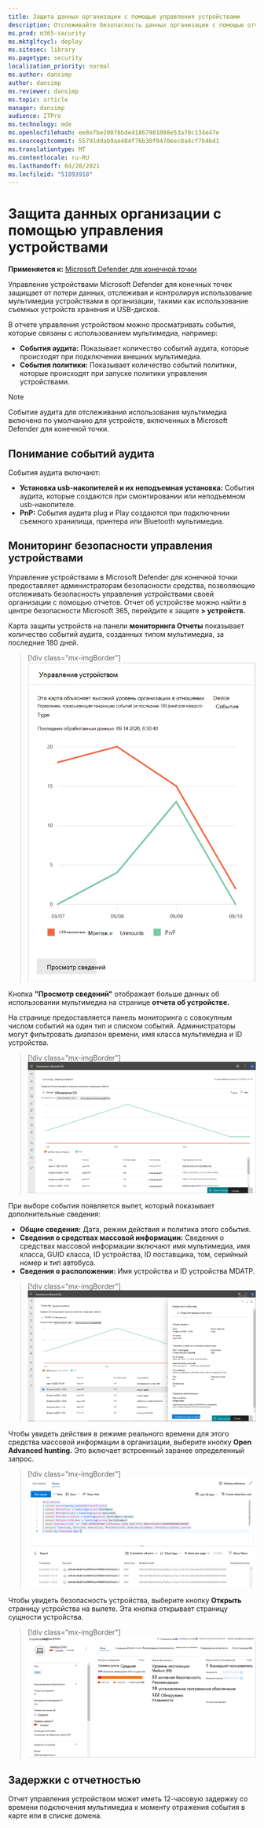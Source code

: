 ```yaml
---
title: Защита данных организации с помощью управления устройствами
description: Отслеживайте безопасность данных организации с помощью отчетов по контролю за устройствами.
ms.prod: m365-security
ms.mktglfcycl: deploy
ms.sitesec: library
ms.pagetype: security
localization_priority: normal
ms.author: dansimp
author: dansimp
ms.reviewer: dansimp
ms.topic: article
manager: dansimp
audience: ITPro
ms.technology: mde
ms.openlocfilehash: ee8e7be20076bde41867981008e53a70c134e47e
ms.sourcegitcommit: 55791ddab9ae484f76b30f0470eec8a4cf7b46d1
ms.translationtype: MT
ms.contentlocale: ru-RU
ms.lasthandoff: 04/20/2021
ms.locfileid: "51893918"
---
```

# <a name="protect-your-organizations-data-with-device-control"></a>Защита данных организации с помощью управления устройствами

**Применяется к:** [Microsoft Defender для конечной точки](https://go.microsoft.com/fwlink/p/?linkid=2069559)

Управление устройствами Microsoft Defender для конечных точек защищает от потери данных, отслеживая и контролируя использование мультимедиа устройствами в организации, такими как использование съемных устройств хранения и USB-дисков.

В отчете управления устройством можно просматривать события, которые связаны с использованием мультимедиа, например:

- **События аудита:** Показывает количество событий аудита, которые происходят при подключении внешних мультимедиа.
- **События политики:** Показывает количество событий политики, которые происходят при запуске политики управления устройствами.

> [!NOTE]
> Событие аудита для отслеживания использования мультимедиа включено по умолчанию для устройств, включенных в Microsoft Defender для конечной точки.

## <a name="understanding-the-audit-events"></a>Понимание событий аудита

События аудита включают:

- **Установка usb-накопителей и их неподъемная установка:** События аудита, которые создаются при смонтировании или неподъемном usb-накопителе.
- **PnP:** События аудита plug и Play создаются при подключении съемного хранилища, принтера или Bluetooth мультимедиа.

## <a name="monitor-device-control-security"></a>Мониторинг безопасности управления устройствами

Управление устройствами в Microsoft Defender для конечной точки предоставляет администраторам безопасности средства, позволяющие отслеживать безопасность управления устройствами своей организации с помощью отчетов. Отчет об устройстве можно найти в центре безопасности Microsoft 365, перейдите к защите **> устройств.**

Карта защиты устройств на панели **мониторинга Отчеты** показывает количество событий аудита, созданных типом мультимедиа, за последние 180 дней.

> [!div class="mx-imgBorder"]
> ![DeviceControlReportCard](images/devicecontrolcard.png)

Кнопка **"Просмотр сведений"** отображает больше данных об использовании мультимедиа на странице **отчета об устройстве.**

На странице предоставляется панель мониторинга с совокупным числом событий на один тип и списком событий. Администраторы могут фильтровать диапазон времени, имя класса мультимедиа и ID устройства.

> [!div class="mx-imgBorder"]
> ![DeviceControlReportDetails](images/Detaileddevicecontrolreport.png)

При выборе события появляется вылет, который показывает дополнительные сведения:

- **Общие сведения:** Дата, режим действия и политика этого события.
- **Сведения о средствах массовой информации:** Сведения о средствах массовой информации включают имя мультимедиа, имя класса, GUID класса, ID устройства, ID поставщика, том, серийный номер и тип автобуса.
- **Сведения о расположении:** Имя устройства и ID устройства MDATP.

> [!div class="mx-imgBorder"]
> ![FilterOnDeviceControlReport](images/devicecontrolreportfilter.png)

Чтобы увидеть действия в режиме реального времени для этого средства массовой информации в организации, выберите кнопку **Open Advanced hunting.** Это включает встроенный заранее определенный запрос.

> [!div class="mx-imgBorder"]
> ![QueryOnDeviceControlReport](images/Devicecontrolreportquery.png)

Чтобы увидеть безопасность устройства, выберите кнопку **Открыть** страницу устройства на вылете. Эта кнопка открывает страницу сущности устройства.

> [!div class="mx-imgBorder"]
> ![DeviceEntityPage](images/Devicesecuritypage.png)

## <a name="reporting-delays"></a>Задержки с отчетностью

Отчет управления устройством может иметь 12-часовую задержку со времени подключения мультимедиа к моменту отражения события в карте или в списке домена.
